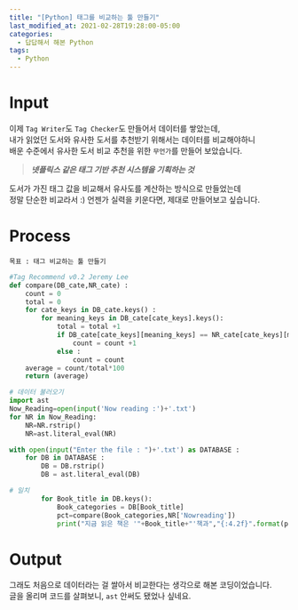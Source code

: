 ```yaml
---
title: "[Python] 태그를 비교하는 툴 만들기"
last_modified_at: 2021-02-28T19:28:00-05:00
categories:
  - 답답해서 해본 Python
tags:
  - Python
---
```


Input
=====

이제 `Tag Writer`도 `Tag Checker`도 만들어서 데이터를 쌓았는데,   
내가 읽었던 도서와 유사한 도서를 추천받기 위해서는 데이터를 비교해야하니   
배운 수준에서 유사한 도서 비교 추천을 위한 `무언가`를 만들어 보았습니다.  

> **_넷플릭스 같은 태그 기반 추천 시스템을 기획하는 것_**

도서가 가진 태그 값을 비교해서 유사도를 계산하는 방식으로 만들었는데   
정말 단순한 비교라서 :) 언젠가 실력을 키운다면, 제대로 만들어보고 싶습니다.   


Process
=====
```
목표 : 태그 비교하는 툴 만들기
```
```python
#Tag Recommend v0.2 Jeremy Lee
def compare(DB_cate,NR_cate) :
	count = 0
	total = 0
	for cate_keys in DB_cate.keys() :
		for meaning_keys in DB_cate[cate_keys].keys():
			total = total +1
			if DB_cate[cate_keys][meaning_keys] == NR_cate[cate_keys][meaning_keys] :
				count = count +1
			else :
				count = count
	average = count/total*100
	return (average)		

# 데이터 불러오기
import ast
Now_Reading=open(input('Now reading :')+'.txt')
for NR in Now_Reading:
	NR=NR.rstrip()
	NR=ast.literal_eval(NR)

with open(input("Enter the file : ")+'.txt') as DATABASE :
	for DB in DATABASE :
		DB = DB.rstrip()
		DB = ast.literal_eval(DB)

# 일치
		for Book_title in DB.keys():
			Book_categories = DB[Book_title]
			pct=compare(Book_categories,NR['Nowreading'])
			print("지금 읽은 책은 '"+Book_title+"'책과","{:4.2f}".format(pct),'% 유사합니다.')
```   


Output
=====
그래도 처음으로 데이터라는 걸 쌀아서 비교한다는 생각으로 해본 코딩이었습니다.   
글을 올리며 코드를 살펴보니, `ast` 안써도 됐었나 싶네요.
